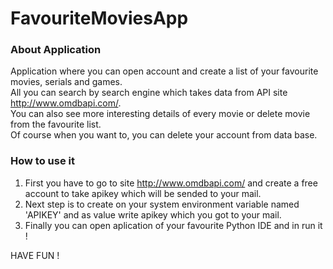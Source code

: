 # FavouriteMoviesApp

### About Application  

Application where you can open account and create a list of your favourite movies, serials and games.  
All you can search by search engine which takes data from API site http://www.omdbapi.com/.  
You can also see more interesting details of every movie or delete movie from the favourite list.  
Of course when you want to, you can delete your account from data base.

### How to use it  
1. First you have to go to site http://www.omdbapi.com/ and create a free account to take apikey which will be sended to your mail.
2. Next step is to create on your system environment variable named 'APIKEY' and as value write apikey which you got to your mail.
3. Finally you can open aplication of your favourite Python IDE and in run it !           

HAVE FUN !

